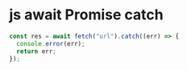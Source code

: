 # js await Promise catch

```js
const res = await fetch("url").catch((err) => {
  console.error(err);
  return err;
});
```
